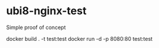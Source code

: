 # ubi8-nginx-test
Simple proof of concept

docker build . -t test:test
docker run -d -p 8080:80 test:test
